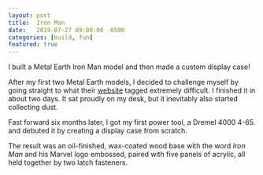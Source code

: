 ```yaml
---
layout: post
title:  Iron Man
date:   2019-07-27 09:00:00 -0500
categories: [build, fun]
featured: true
---
```


I built a Metal Earth Iron Man model and then made a custom display case!

After my first two Metal Earth models, I decided to challenge myself by going straight to what their [website](https://www.metalearth.com/iron-man/) tagged extremely difficult. I finished it in about two days. It sat proudly on my desk, but it inevitably also started collecting dust.

Fast forward six months later, I got my first power tool, a Dremel 4000 4-65. and debuted it by creating a display case from scratch.

The result was an oil-finished, wax-coated wood base with the word *Iron Man* and his Marvel logo embossed, paired with five panels of acrylic, all held together by two latch fasteners.
